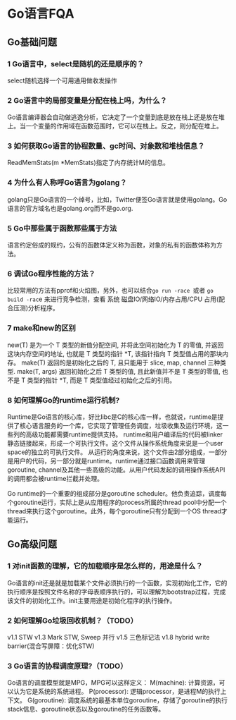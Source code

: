 
# Go语言FQA

## Go基础问题

### 1 Go语言中，select是随机的还是顺序的？

select随机选择一个可用通用做收发操作

### 2 Go语言中的局部变量是分配在栈上吗，为什么？

Go语言编译器会自动做逃逸分析，它决定了一个变量到底是放在栈上还是放在堆上。当一个变量的作用域在函数范围时，它可以在栈上。反之，则分配在堆上。

### 3 如何获取Go语言的协程数量、gc时间、对象数和堆栈信息？

ReadMemStats(m *MemStats)指定了内存统计M的信息。

### 4 为什么有人称呼Go语言为golang？

golang只是Go语言的一个绰号，比如，Twitter便签Go语言就是使用golang。Go语言的官方域名也是golang.org而不是go.org.

### 5 Go中那些属于函数那些属于方法

语言约定俗成的规约，公有的函数体定义称为函数，对象的私有的函数体称为方法。

### 6 调试Go程序性能的方法？

比较常用的方法有pprof和火焰图，另外，也可以结合`go run -race `或者 `go build -rac`e 来进行竞争检测，查看
系统 磁盘IO/网络IO/内存占用/CPU 占用(配合压测)分析程序。


### 7 make和new的区别

new(T) 是为一个 T 类型的新值分配空间, 并将此空间初始化为 T 的零值, 并返回这块内存空间的地址, 也就是 T 类型的指针 *T, 该指针指向 T 类型值占用的那块内存。 make(T) 返回的是初始化之后的 T, 且只能用于 slice, map, channel 三种类型. make(T, args) 返回初始化之后 T 类型的值, 且此新值并不是 T 类型的零值, 也不是 T 类型的指针 *T, 而是 T 类型值经过初始化之后的引用。


###  8 如何理解Go的runtime运行机制?

Runtime是Go语言的核心库，好比libc是C的核心库一样，也就说，runtime是提供了核心语言服务的一个库，它实现了管理任务调度，垃圾收集及运行环境，这一些列的高级功能都需要runtime提供支持。 runtime和用户编译后的代码被linker静态链接起来，形成一个可执行文件。这个文件从操作系统角度来说是一个user space的独立的可执行文件。 从运行的角度来说，这个文件由2部分组成，一部分是用户的代码，另一部分就是runtime。runtime通过接口函数调用来管理goroutine, channel及其他一些高级的功能。从用户代码发起的调用操作系统API的调用都会被runtime拦截并处理。

Go runtime的一个重要的组成部分是goroutine scheduler。他负责追踪，调度每个goroutine运行，实际上是从应用程序的process所属的thread pool中分配一个thread来执行这个goroutine。此外，每个goroutine只有分配到一个OS thread才能运行。


## Go高级问题

### 1 对init函数的理解，它的加载顺序是怎么样的，用途是什么？

Go语言的init还是就是加载某个文件必须执行的一个函数，实现初始化工作，它的执行顺序是按照文件名称的字母表顺序执行的，可以理解为bootstrap过程，完成该文件的初始化工作。init主要用途是初始化程序的执行操作。

### 2 如何理解Go垃圾回收机制？（TODO）

v1.1 STW
v1.3 Mark STW, Sweep 并行
v1.5 三色标记法
v1.8 hybrid write barrier(混合写屏障：优化STW)




### 3 Go语言的协程调度原理?（TODO）

Go语言的调度模型就是MPG，MPG可以这样定义：
M(machine): 计算资源，可以认为它是系统的系统进程。
P(processor): 逻辑processor，是进程M的执行上下文。
G(goroutine): 调度系统的最基本单位goroutine，存储了goroutine的执行stack信息、goroutine状态以及goroutine的任务函数等。


